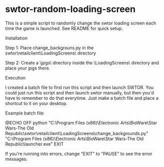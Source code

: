 # swtor-random-loading-screen

This is a simple script to randomly change the swtor loading screen each time the game is launched. See README for quick setup.

Installation

Step 1: Place change_backgrouns.py in the swtor\retailclient\LoadingScreens\ directory

Step 2: Create a \jpgs\ directory inside the \LoadingScreens\ directory and place your jpgs there.

Execution

I created a batch file to first run this script and then launch SWTOR. You could just run this script and then launch swtor manually, but then you'd have to remember to do that everytime. Just make a batch file and place a shortcut to it on your desktop.

Example batch file:

@ECHO OFF 
python "C:\Program Files (x86)\Electronic Arts\BioWare\Star Wars-The Old Republic\swtor\retailclient\LoadingScreens\change_backgrounds.py" 
"C:\Program Files (x86)\Electronic Arts\BioWare\Star Wars-The Old Republic\launcher.exe" 
EXIT

If you're running into errors, change "EXIT" to "PAUSE" to see the error messages.
